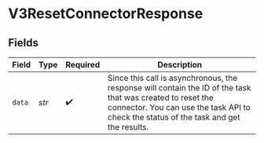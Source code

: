 # V3ResetConnectorResponse


## Fields

| Field                                                                                                                                                                                                 | Type                                                                                                                                                                                                  | Required                                                                                                                                                                                              | Description                                                                                                                                                                                           |
| ----------------------------------------------------------------------------------------------------------------------------------------------------------------------------------------------------- | ----------------------------------------------------------------------------------------------------------------------------------------------------------------------------------------------------- | ----------------------------------------------------------------------------------------------------------------------------------------------------------------------------------------------------- | ----------------------------------------------------------------------------------------------------------------------------------------------------------------------------------------------------- |
| `data`                                                                                                                                                                                                | *str*                                                                                                                                                                                                 | :heavy_check_mark:                                                                                                                                                                                    | Since this call is asynchronous, the response will contain the ID of the task that was created to reset the connector. You can use the task API to check the status of the task and get the results.<br/> |